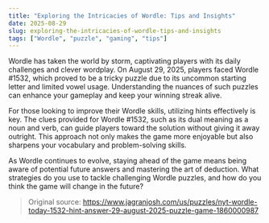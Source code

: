 ```yaml
---
title: "Exploring the Intricacies of Wordle: Tips and Insights"
date: 2025-08-29
slug: exploring-the-intricacies-of-wordle-tips-and-insights
tags: ["Wordle", "puzzle", "gaming", "tips"]
---
```


Wordle has taken the world by storm, captivating players with its daily challenges and clever wordplay. On August 29, 2025, players faced Wordle #1532, which proved to be a tricky puzzle due to its uncommon starting letter and limited vowel usage. Understanding the nuances of such puzzles can enhance your gameplay and keep your winning streak alive.

For those looking to improve their Wordle skills, utilizing hints effectively is key. The clues provided for Wordle #1532, such as its dual meaning as a noun and verb, can guide players toward the solution without giving it away outright. This approach not only makes the game more enjoyable but also sharpens your vocabulary and problem-solving skills.

As Wordle continues to evolve, staying ahead of the game means being aware of potential future answers and mastering the art of deduction. What strategies do you use to tackle challenging Wordle puzzles, and how do you think the game will change in the future?
> Original source: https://www.jagranjosh.com/us/puzzles/nyt-wordle-today-1532-hint-answer-29-august-2025-puzzle-game-1860000987